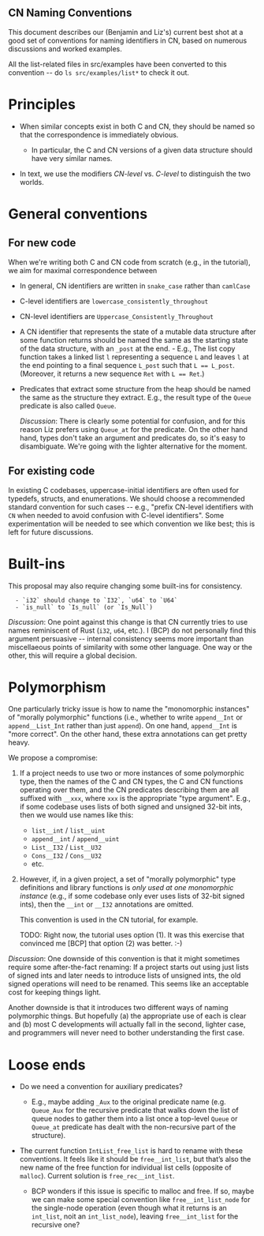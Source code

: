 CN Naming Conventions
---------------------

This document describes our (Benjamin and Liz's) current best shot at
a good set of conventions for naming identifiers in CN, based on
numerous discussions and worked examples.

All the list-related files in src/examples have been converted to this
convention -- do `ls src/examples/list*` to check it out.

# Principles

- When similar concepts exist in both C and CN, they should be named
  so that the correspondence is immediately obvious.
     - In particular, the C and CN versions of a given data structure
       should have very similar names.

- In text, we use the modifiers _CN-level_ vs. _C-level_ to
  distinguish the two worlds.

# General conventions

 ## For new code

When we're writing both C and CN code from scratch (e.g., in the
tutorial), we aim for maximal correspondence between 

- In general, CN identifiers are written in `snake_case` rather than `camlCase`

- C-level identifiers are `lowercase_consistently_throughout`

- CN-level identifiers are `Uppercase_Consistently_Throughout`

- A CN identifier that represents the state of a mutable data
  structure after some function returns should be named the same as
  the starting state of the data structure, with an `_post` at the
  end.
      - E.g., The list copy function takes a linked list `l`
        representing a sequence `L` and leaves `l` at the end pointing
        to a final sequence `L_post` such that `L == L_post`.
        (Moreover, it returns a new sequence `Ret` with `L == Ret`.)

- Predicates that extract some structure from the heap should be named
  the same as the structure they extract.  E.g., the result
  type of the `Queue` predicate is also called `Queue`.

  *Discussion*: There is clearly some potential for confusion, and for
  this reason Liz prefers using `Queue_at` for the predicate.  On the
  other hand hand, types don't take an argument and predicates do, so
  it's easy to disambiguate.  We're going with the lighter alternative
  for the moment.
  
## For existing code

In existing C codebases, uppercase-initial identifiers are often used
for typedefs, structs, and enumerations.  We should choose a
recommended standard convention for such cases -- e.g., "prefix
CN-level identifiers with `CN` when needed to avoid confusion with
C-level identifiers".  Some experimentation will be needed to see
which convention we like best; this is left for future discussions.

# Built-ins

This proposal may also require changing some built-ins for
consistency.

      - `i32` should change to `I32`, `u64` to `U64`
      - `is_null` to `Is_null` (or `Is_Null`)

*Discussion*: One point against this change is that CN currently tries
to use names reminiscent of Rust (`i32`, `u64`, etc.).  I (BCP) do not
personally find this argument persuasive -- internal consistency seems
more important than miscellaeous points of similarity with some other
language.  One way or the other, this will require a global decision.

# Polymorphism

One particularly tricky issue is how to name the "monomorphic
instances" of "morally polymorphic" functions (i.e., whether to write
`append__Int` or `append__List_Int` rather than just `append`).  On
one hand, `append__Int` is "more correct".  On the other hand, these
extra annotations can get pretty heavy.

We propose a compromise:

1. If a project needs to use two or more instances of some polymorphic
   type, then the names of the C and CN types, the C and CN functions
   operating over them, and the CN predicates describing them are all
   suffixed with `__xxx`, where `xxx` is the appropriate "type
   argument".  E.g., if some codebase uses lists of both signed and
   unsigned 32-bit ints, then we would use names like this:
      - `list__int` / `list__uint`
      - `append__int` / `append__uint`
      - `List__I32` / `List__U32`
      - `Cons__I32` / `Cons__U32`
      - etc.

2. However, if, in a given project, a set of "morally polymorphic"
   type definitions and library functions is *only used at one
   monomorphic instance* (e.g., if some codebase only ever uses lists
   of 32-bit signed ints), then the `__int` or `__I32` annotations are
   omitted.

   This convention is used in the CN tutorial, for example.

   TODO: Right now, the tutorial uses option (1).  It was this
   exercise that convinced me [BCP] that option (2) was better. :-)

*Discussion*: One downside of this convention is that it might
sometimes require some after-the-fact renaming: If a project starts
out using just lists of signed ints and later needs to introduce lists
of unsigned ints, the old signed operations will need to be renamed.
This seems like an acceptable cost for keeping things light.

Another downside is that it introduces two different ways of naming
polymorphic things.  But hopefully (a) the appropriate use of each is
clear and (b) most C developments will actually fall in the second,
lighter case, and programmers will never need to bother understanding
the first case.

# Loose ends

- Do we need a convention for auxiliary predicates?
    - E.g., maybe adding `_Aux` to the original predicate name
      (e.g. `Queue_Aux` for the recursive predicate that walks down
      the list of queue nodes to gather them into a list once a
      top-level `Queue` or `Queue_at` predicate has dealt with the
      non-recursive part of the structure).

- The current function `IntList_free_list` is hard to rename with
  these conventions. It feels like it should be `free__int_list`, but
  that’s also the new name of the free function for individual list
  cells (opposite of `malloc`). Current solution is
  `free_rec__int_list`.
    - BCP wonders if this issue is specific to malloc and free.  If
      so, maybe we can make some special convention like
      `free__int_list_node` for the single-node operation (even though
      what it returns is an `int_list`, noit an `int_list_node`),
      leaving `free__int_list` for the recursive one?
